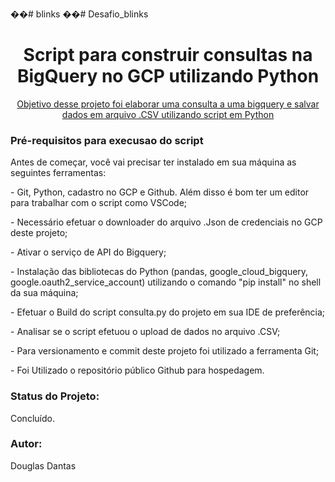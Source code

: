 ��# blinks
��# Desafio_blinks

<h1 align="center">Script para construir consultas na BigQuery no GCP utilizando Python</h1>
<p align="center">
 <a href="#objetivo">Objetivo desse projeto foi elaborar uma consulta a uma bigquery e salvar dados em arquivo .CSV utilizando script em Python</a> 
</p>  


 <h3 id="about">Pré-requisitos para execusao do script</h3>

<p> Antes de começar, você vai precisar ter instalado em sua 
    máquina as seguintes ferramentas:</p> 
   
<p> - Git, Python, cadastro no GCP e Github. Além disso é 
    bom ter um editor para trabalhar com o script como VSCode;</p> 

<p> - Necessário efetuar o downloader do arquivo 
 .Json de credenciais no GCP deste projeto;</p>

<p> - Ativar o serviço de API do Bigquery;</p>

<p> - Instalação das bibliotecas do Python (pandas, google_cloud_bigquery, google.oauth2_service_account)
 utilizando o comando "pip install" no shell da sua máquina;</p>

<p> - Efetuar o Build do script consulta.py do projeto em sua IDE de preferência;</p>

<p> - Analisar se o script efetuou o upload de dados no arquivo .CSV;</p>
 
 <p> - Para versionamento e commit deste projeto foi utilizado a ferramenta Git;</p>
 
 <p> - Foi Utilizado o repositório público Github para hospedagem.</p>
 
 <h3 id="about">Status do Projeto:</h3>
 <p> Concluído.</p>   
 
 <h3 id="about">Autor:</h3>
 <p> Douglas Dantas</p>
  

